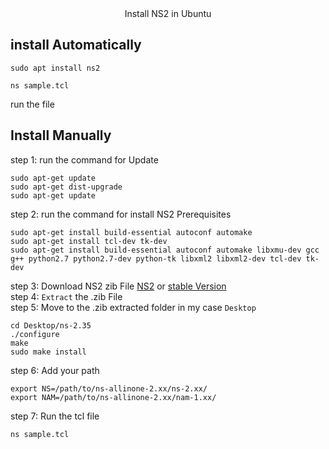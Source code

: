 <div align=Center> 
    Install NS2 in Ubuntu
</div>

## install Automatically 
```
sudo apt install ns2
```
```
ns sample.tcl
```

run the file 

## Install Manually 
step 1: run the command for Update
```
sudo apt-get update
sudo apt-get dist-upgrade
sudo apt-get update
```
step 2: run the command for install NS2 Prerequisites
```
sudo apt-get install build-essential autoconf automake
sudo apt-get install tcl-dev tk-dev
sudo apt-get install build-essential autoconf automake libxmu-dev gcc g++ python2.7 python2.7-dev python-tk libxml2 libxml2-dev tcl-dev tk-dev
```
step 3: Download NS2 zib File [NS2](https://sourceforge.net/projects/nsnam/) or [stable Version]()<br>
step 4: `Extract` the .zib File <br>
step 5: Move to the .zib extracted folder in my case `Desktop` <br>
```
cd Desktop/ns-2.35
./configure
make
sudo make install
```
step 6: Add your path 
```
export NS=/path/to/ns-allinone-2.xx/ns-2.xx/
export NAM=/path/to/ns-allinone-2.xx/nam-1.xx/
```
step 7: Run the tcl file
```
ns sample.tcl
```


